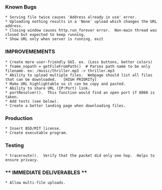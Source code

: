 ### Known Bugs
	* Serving file twice causes 'Address already in use' error. 
	* Uploading nothing results in a 'None' upload which changes the URL address.
	* Closing window causes http.run_forever error.  Non-main thread was closed but expected to keep running. 
	* Show URL only when server is running. exit


### IMPROVEMEMENTS
	* Create more user-friendly GUI. ex. (Less buttons, better colors) 
	* fname_nopath = getFileFromPath()  # Parses path name to be only filename. ex: /music/thriller.mp3 -> thriller.mp3
	* Ability to upload multiple files.  Webpage should list all files that can be downloaded.   [HIGH PRIORITy]
	* Make URL highlightable so it can be copy and pasted. 
	* Ability to share URL (IP:Port) link.  
	* portResolver().  This function would find an open port if 8080 is taken.  
	* Add tests (see below).  
	* Create a better landing page when downloading files.  


### Production
	* Insert BSD/MIT license.  
	* Create executable program.  


### Testing
	* traceroute().  Verify that the packet did only one hop.  Helps to ensure privacy.  

### ** IMMEDIATE DELIVERABLES **
	* Allow multi-file uploads.  